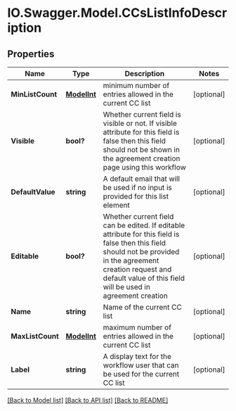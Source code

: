 # IO.Swagger.Model.CCsListInfoDescription
## Properties

Name | Type | Description | Notes
------------ | ------------- | ------------- | -------------
**MinListCount** | [**ModelInt**](ModelInt.md) | minimum number of entries allowed in the current CC list | [optional] 
**Visible** | **bool?** | Whether current field is visible or not. If visible attribute for this field is false then this field should not be shown in the agreement creation page using this workflow | [optional] 
**DefaultValue** | **string** | A default  email that will be used if no input is provided for this list element | [optional] 
**Editable** | **bool?** | Whether current field can be edited. If editable attribute for this field is false then this field should not be provided in the agreement creation request and default value of this field will be used in agreement creation | [optional] 
**Name** | **string** | Name of the current CC list | [optional] 
**MaxListCount** | [**ModelInt**](ModelInt.md) | maximum number of entries allowed in the current CC list | [optional] 
**Label** | **string** | A display text for the workflow user that can be used for the current CC list | [optional] 

[[Back to Model list]](../README.md#documentation-for-models) [[Back to API list]](../README.md#documentation-for-api-endpoints) [[Back to README]](../README.md)

